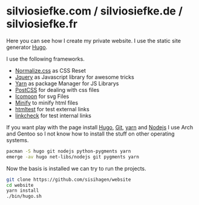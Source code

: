 # silviosiefke.com / silviosiefke.de / silviosiefke.fr

Here you can see how I create my private website. I use the static site generator [Hugo](https://gohugo.io "The world’s fastest framework for building websites").

I use the following frameworks.

* [Normalize.css](https://github.com/necolas/normalize.css "A modern, HTML5-ready alternative to CSS resets") as CSS Reset
* [Jquery](http://jquery.com) as Javascript library for awesome tricks
* [Yarn](https://yarnpkg.com/) as package Manager for JS Librarys
* [PostCSS](http://postcss.org) for dealing with css files
* [Icomoon](https://icomoon.io) for svg Files
* [Minify](https://github.com/tdewolff/minify) to minify html files
* [htmltest](https://github.com/wjdp/htmltest) for test external links
* [linkcheck](https://github.com/filiph/linkcheck) for test internal links


If you want play with the page install [Hugo](https://gohugo.io "The world’s fastest framework for building websites"), [Git](https://www.git-scm.com/ "distributed VCS designed for speed and efficiency"), [yarn](https://yarnpkg.com/lang/en/ "FAST, RELIABLE, AND SECURE DEPENDENCY MANAGEMENT.") and [Nodejs](https://nodejs.org/en/) I use Arch and Gentoo so I not know how to install the stuff on other operating systems. 

```bash
pacman -S hugo git nodejs python-pygments yarn 
emerge -av hugo net-libs/nodejs git pygments yarn
```

Now the basis is installed we can try to run the projects.

```bash
git clone https://github.com/sisihagen/website
cd website
yarn install
./bin/hugo.sh 
```
